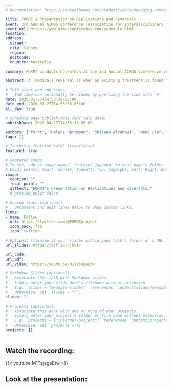 ```yaml
---
# Documentation: https://sourcethemes.com/academic/docs/managing-content/

title: FORRT's Presentation on Replications and Reversals
event: 3rd Annual AIMOS Conference (Association for Interdisciplinary Metaresearch and Open Science)
event_url: https://www.aimosconference.com/schedule.html
location: 
address:
  street:
  city: Sidney
  region:
  postcode:
  country: Australia

summary: FORRT conducts hackathon at the 3rd Annual AIMOS Conference on its Replications and Reversals project.

abstract: A (medical) reversal is when an existing treatment is found to be ineffective and harmful. In recent years, scholarship in Psychology showed that only 40-65% of some classic results were replicated. And even in those that replicated, the average effect found was half the originally reported effect. Psychology is not alone, medicine, cancer biology, and economics all have their share of irreplicable results. It is based on this that FORRT started a new initiative ("Replications & Reversals in Social Sciences") that collate reversal effects in social sciences to encourage researchers and educators to incorporate replications of these effects into their students' project (e.g., third-year, thesis, course work) as a means to provide them with the opportunity to experience the research processes directly, assess their ability to perform and report scientific research, and to help evaluate the robustness of the original study, thereby also helping them become good consumers of research. Join us in this hackathon to join this project, help collate reversals, and, eventually, draft a manuscript about the pedagogical consequences and applications of this project.

# Talk start and end times.
#   End time can optionally be hidden by prefixing the line with `#`.
date: 2020-01-25T14:53:38-05:00
date_end: 2020-01-27T14:53:38-05:00
all_day: true

# Schedule page publish date (NOT talk date).
publishDate: 2020-04-23T14:53:38-05:00

authors: ["forrt", "Helena Hartmann", "Shilaan Alzahawi", "Meng Liu", "Alaa AlDoh", "Gavin Leech",  "Flavio Azevedo"]
tags: []

# Is this a featured talk? (true/false)
featured: true

# Featured image
# To use, add an image named `featured.jpg/png` to your page's folder. 
# Focal points: Smart, Center, TopLeft, Top, TopRight, Left, Right, BottomLeft, Bottom, BottomRight.
image:
  caption: ""
  focal_point: ""
  alttext: "FORRT's Presentation on Replications and Reversals."
  # preview_only: false

# Custom links (optional).
#   Uncomment and edit lines below to show custom links.
links:
- name: Follow
  url: https://twitter.com/@FORRTproject
  icon_pack: fab
  icon: twitter

# Optional filename of your slides within your talk's folder or a URL.
url_slides: https://osf.io/5jhvf/

url_code:
url_pdf:
url_video: https://youtu.be/M1TzjegeEtw

# Markdown Slides (optional).
#   Associate this talk with Markdown slides.
#   Simply enter your slide deck's filename without extension.
#   E.g. `slides = "example-slides"` references `content/slides/example-slides.md`.
#   Otherwise, set `slides = ""`.
slides: ""

# Projects (optional).
#   Associate this post with one or more of your projects.
#   Simply enter your project's folder or file name without extension.
#   E.g. `projects = ["internal-project"]` references `content/project/deep-learning/index.md`.
#   Otherwise, set `projects = []`.
projects: []
---
```


## Watch the recording: 

{{< youtube M1TzjegeEtw >}}

## Look at the presentation:
